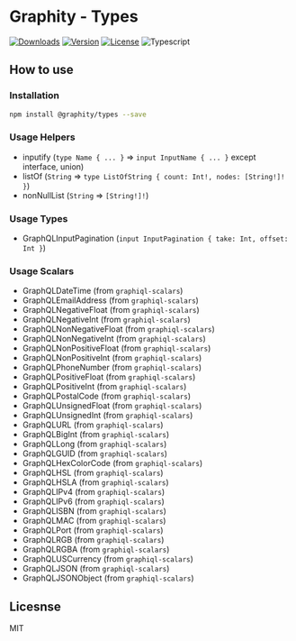 # Graphity - Types

[![Downloads](https://img.shields.io/npm/dt/@graphity/types.svg)](https://npmcharts.com/compare/@graphity/types?minimal=true)
[![Version](https://img.shields.io/npm/v/@graphity/types.svg)](https://www.npmjs.com/package/@graphity/types)
[![License](https://img.shields.io/npm/l/@graphity/types.svg)](https://www.npmjs.com/package/@graphity/types)
![Typescript](https://img.shields.io/badge/language-Typescript-007acc.svg?style=flat-square)

## How to use

### Installation

```bash
npm install @graphity/types --save
```

### Usage Helpers

- inputify (`type Name { ... }` => `input InputName { ... }` except interface, union)
- listOf (`String` => `type ListOfString { count: Int!, nodes: [String!]! }`)
- nonNullList (`String` => `[String!]!`)

### Usage Types

- GraphQLInputPagination (`input InputPagination { take: Int, offset: Int }`)

### Usage Scalars

- GraphQLDateTime (from `graphiql-scalars`)
- GraphQLEmailAddress (from `graphiql-scalars`)
- GraphQLNegativeFloat (from `graphiql-scalars`)
- GraphQLNegativeInt (from `graphiql-scalars`)
- GraphQLNonNegativeFloat (from `graphiql-scalars`)
- GraphQLNonNegativeInt (from `graphiql-scalars`)
- GraphQLNonPositiveFloat (from `graphiql-scalars`)
- GraphQLNonPositiveInt (from `graphiql-scalars`)
- GraphQLPhoneNumber (from `graphiql-scalars`)
- GraphQLPositiveFloat (from `graphiql-scalars`)
- GraphQLPositiveInt (from `graphiql-scalars`)
- GraphQLPostalCode (from `graphiql-scalars`)
- GraphQLUnsignedFloat (from `graphiql-scalars`)
- GraphQLUnsignedInt (from `graphiql-scalars`)
- GraphQLURL (from `graphiql-scalars`)
- GraphQLBigInt (from `graphiql-scalars`)
- GraphQLLong (from `graphiql-scalars`)
- GraphQLGUID (from `graphiql-scalars`)
- GraphQLHexColorCode (from `graphiql-scalars`)
- GraphQLHSL (from `graphiql-scalars`)
- GraphQLHSLA (from `graphiql-scalars`)
- GraphQLIPv4 (from `graphiql-scalars`)
- GraphQLIPv6 (from `graphiql-scalars`)
- GraphQLISBN (from `graphiql-scalars`)
- GraphQLMAC (from `graphiql-scalars`)
- GraphQLPort (from `graphiql-scalars`)
- GraphQLRGB (from `graphiql-scalars`)
- GraphQLRGBA (from `graphiql-scalars`)
- GraphQLUSCurrency (from `graphiql-scalars`)
- GraphQLJSON (from `graphiql-scalars`)
- GraphQLJSONObject (from `graphiql-scalars`)

## Licesnse

MIT
